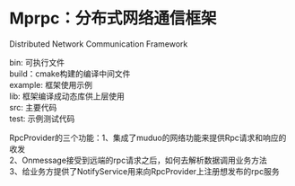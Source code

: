# Mprpc：分布式网络通信框架 
Distributed Network Communication Framework  

bin: 可执行文件  
build：cmake构建的编译中间文件  
example: 框架使用示例  
lib: 框架编译成动态库供上层使用  
src: 主要代码   
test: 示例测试代码  

RpcProvider的三个功能：1、集成了muduo的网络功能来提供Rpc请求和响应的收发  
                     2、Onmessage接受到远端的rpc请求之后，如何去解析数据调用业务方法  
                     3、给业务方提供了NotifyService用来向RpcProvider上注册想发布的rpc服务
